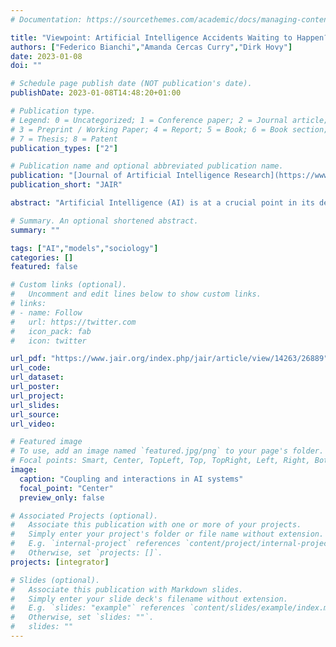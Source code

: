 ```yaml
---
# Documentation: https://sourcethemes.com/academic/docs/managing-content/

title: "Viewpoint: Artificial Intelligence Accidents Waiting to Happen?"
authors: ["Federico Bianchi","Amanda Cercas Curry","Dirk Hovy"]
date: 2023-01-08
doi: ""

# Schedule page publish date (NOT publication's date).
publishDate: 2023-01-08T14:48:20+01:00

# Publication type.
# Legend: 0 = Uncategorized; 1 = Conference paper; 2 = Journal article;
# 3 = Preprint / Working Paper; 4 = Report; 5 = Book; 6 = Book section;
# 7 = Thesis; 8 = Patent
publication_types: ["2"]

# Publication name and optional abbreviated publication name.
publication: "[Journal of Artificial Intelligence Research](https://www.jair.org/index.php/jair/article/view/14263)"
publication_short: "JAIR"

abstract: "Artificial Intelligence (AI) is at a crucial point in its development: stable enough to be used in production systems, and increasingly pervasive in our lives. What does that mean for its safety? In his book Normal Accidents, the sociologist Charles Perrow proposed a framework to analyze new technologies and the risks they entail. He showed that major accidents are nearly unavoidable in complex systems with tightly coupled components if they are run long enough. In this essay, we apply and extend Perrow’s framework to AI to assess its potential risks. Today’s AI systems are already highly complex, and their complexity is steadily increasing. As they become more ubiquitous, different algorithms will interact directly, leading to tightly coupled systems whose capacity to cause harm we will be unable to predict. We argue that under the current paradigm, Perrow’s normal accidents apply to AI systems and it is only a matter of time before one occurs."

# Summary. An optional shortened abstract.
summary: ""

tags: ["AI","models","sociology"]
categories: []
featured: false

# Custom links (optional).
#   Uncomment and edit lines below to show custom links.
# links:
# - name: Follow
#   url: https://twitter.com
#   icon_pack: fab
#   icon: twitter

url_pdf: "https://www.jair.org/index.php/jair/article/view/14263/26889"
url_code:
url_dataset:
url_poster:
url_project:
url_slides:
url_source:
url_video:

# Featured image
# To use, add an image named `featured.jpg/png` to your page's folder.
# Focal points: Smart, Center, TopLeft, Top, TopRight, Left, Right, BottomLeft, Bottom, BottomRight.
image:
  caption: "Coupling and interactions in AI systems"
  focal_point: "Center"
  preview_only: false

# Associated Projects (optional).
#   Associate this publication with one or more of your projects.
#   Simply enter your project's folder or file name without extension.
#   E.g. `internal-project` references `content/project/internal-project/index.md`.
#   Otherwise, set `projects: []`.
projects: [integrator]

# Slides (optional).
#   Associate this publication with Markdown slides.
#   Simply enter your slide deck's filename without extension.
#   E.g. `slides: "example"` references `content/slides/example/index.md`.
#   Otherwise, set `slides: ""`.
#   slides: ""
---
```

